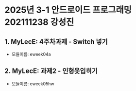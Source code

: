 # 2025년 3-1 안드로이드 프로그래밍 202111238 강성진
## 1. MyLecE: 4주차과제 - Switch 넣기
- 모듈이름: eweek04a 
## 2. MyLecE: 과제2 - 인형옷입히기
- 모듈이름: eweek05hw
